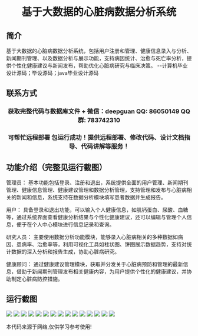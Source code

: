 <p><h1 align="center">基于大数据的心脏病数据分析系统</h1></p>

## 简介
基于大数据的心脏病数据分析系统，包括用户注册和管理、健康信息录入与分析、新闻期刊管理、以及数据分析与展示功能，支持病因统计、治愈与死亡率分析，提供个性化健康建议与新闻发布，帮助优化心脏病研究与临床决策。    --计算机毕业设计源码；毕设源码；java毕业设计源码


## 联系方式
<p><h3 align="center">获取完整代码与数据库文件 + 微信：deepguan QQ: 86050149 QQ群: 783742310</h3></p>
<p><h3 align="center">可帮忙远程部署 包运行成功！提供远程部署、修改代码、设计文档指导、代码讲解等服务！</h3></p>

## 功能介绍（完整见运行截图）
管理员： 基本功能包括登录、注册和退出，系统提供全面的用户管理、新闻期刊管理、健康信息管理、健康建议管理和数据分析管理，支持管理和发布与心脏病相关的新闻和信息，系统支持在数据分析模块填写患者数据并生成报告。

用户： 具备登录和退出功能，可以输入个人健康信息，如肌钙蛋白、尿酸、血糖等，通过系统界面查看健康分析结果与个性化健康建议，还可以编辑与管理个人信息，便于在个人中心模块进行信息记录和查询。

研究人员： 主要使用数据分析功能模块，能够录入心脏病相关的多种数据如病因、患病率、治愈率等，利用可视化工具如柱状图、饼图展示数据趋势，支持对统计数据的深入分析和报告生成，协助心脏病研究。

健康顾问： 通过健康建议管理模块，获取并分发关于心脏病预防和管理的最新信息，借助于新闻期刊管理发布相关健康内容，为用户提供个性化的健康建议，并协助制定心脏病防控措施。


## 运行截图
![](img/001.jpg)
![](img/002.jpg)
![](img/003.jpg)
![](img/004.jpg)
![](img/005.jpg)
![](img/006.jpg)
![](img/007.jpg)
![](img/008.jpg)
![](img/009.jpg)
![](img/010.jpg)
![](img/011.jpg)
![](img/012.jpg)
![](img/013.jpg)
![](img/014.jpg)
![](img/015.jpg)

<p>本代码来源于网络,仅供学习参考使用!</p>
